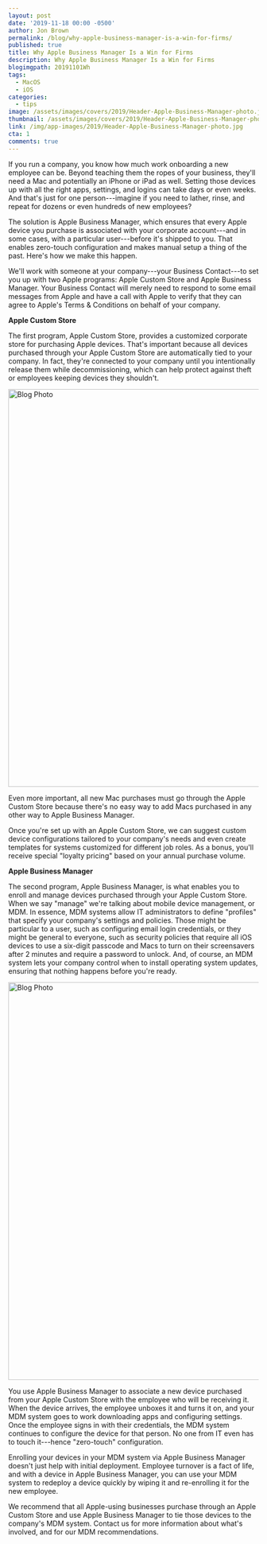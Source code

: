 ```yaml
---
layout: post
date: '2019-11-18 00:00 -0500'
author: Jon Brown
permalink: /blog/why-apple-business-manager-is-a-win-for-firms/
published: true
title: Why Apple Business Manager Is a Win for Firms
description: Why Apple Business Manager Is a Win for Firms
blogimgpath: 20191101Wh
tags:
  - MacOS
  - iOS
categories:
  - tips
image: /assets/images/covers/2019/Header-Apple-Business-Manager-photo.jpg
thumbnail: /assets/images/covers/2019/Header-Apple-Business-Manager-photo.jpg
link: /img/app-images/2019/Header-Apple-Business-Manager-photo.jpg
cta: 1
comments: true
---
```

If you run a company, you know how much work onboarding a new employee
can be. Beyond teaching them the ropes of your business, they'll need a
Mac and potentially an iPhone or iPad as well. Setting those devices up
with all the right apps, settings, and logins can take days or even
weeks. And that's just for one person---imagine if you need to lather,
rinse, and repeat for dozens or even hundreds of new employees?

The solution is Apple Business Manager, which ensures that every Apple
device you purchase is associated with your corporate account---and in
some cases, with a particular user---before it's shipped to you. That
enables zero-touch configuration and makes manual setup a thing of the
past. Here's how we make this happen.

We'll work with someone at your company---your Business Contact---to set
you up with two Apple programs: Apple Custom Store and Apple Business
Manager. Your Business Contact will merely need to respond to some email
messages from Apple and have a call with Apple to verify that they can
agree to Apple's Terms & Conditions on behalf of your company.​

**Apple Custom Store**

The first program, Apple Custom Store, provides a customized corporate
store for purchasing Apple devices. That's important because all devices
purchased through your Apple Custom Store are automatically tied to your
company. In fact, they're connected to your company until you
intentionally release them while decommissioning, which can help protect
against theft or employees keeping devices they shouldn't.

<img alt="Blog Photo" src="{{ site.site_cdn }}/assets/images/blog/2019/20191101Wh/Apple-Custom-Store.png" class="img-fluid rounded m-2" width="800" />

Even more important, all new Mac purchases must go through the Apple
Custom Store because there's no easy way to add Macs purchased in any
other way to Apple Business Manager.

Once you're set up with an Apple Custom Store, we can suggest custom
device configurations tailored to your company's needs and even create
templates for systems customized for different job roles. As a bonus,
you'll receive special "loyalty pricing" based on your annual purchase
volume.​

**Apple Business Manager**

The second program, Apple Business Manager, is what enables you to
enroll and manage devices purchased through your Apple Custom Store.
When we say "manage" we're talking about mobile device management, or
MDM. In essence, MDM systems allow IT administrators to define
"profiles" that specify your company's settings and policies. Those
might be particular to a user, such as configuring email login
credentials, or they might be general to everyone, such as security
policies that require all iOS devices to use a six-digit passcode and
Macs to turn on their screensavers after 2 minutes and require a
password to unlock. And, of course, an MDM system lets your company
control when to install operating system updates, ensuring that nothing
happens before you're ready.

<img alt="Blog Photo" src="{{ site.site_cdn }}/assets/images/blog/2019/20191101Wh/Apple-Business-Manager.png" class="img-fluid rounded m-2" width="800" />

You use Apple Business Manager to associate a new device purchased from
your Apple Custom Store with the employee who will be receiving it. When
the device arrives, the employee unboxes it and turns it on, and your
MDM system goes to work downloading apps and configuring settings. Once
the employee signs in with their credentials, the MDM system continues
to configure the device for that person. No one from IT even has to
touch it---hence "zero-touch" configuration.

Enrolling your devices in your MDM system via Apple Business Manager
doesn't just help with initial deployment. Employee turnover is a fact
of life, and with a device in Apple Business Manager, you can use your
MDM system to redeploy a device quickly by wiping it and re-enrolling it
for the new employee.

We recommend that all Apple-using businesses purchase through an Apple
Custom Store and use Apple Business Manager to tie those devices to the
company's MDM system. Contact us for more information about what's
involved, and for our MDM recommendations.